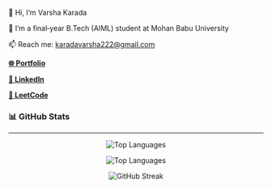 


<div align="left">
<p>👋 Hi, I’m Varsha Karada</p>
<p>🌱 I’m a final‑year B.Tech (AIML) student at Mohan Babu University</p>
<p>📫 Reach me: <a href="mailto:karadavarsha222@gmail.com">karadavarsha222@gmail.com</a></p>
<p><a href="https://portfolio-mgvm.vercel.app/"><strong>🌐 Portfolio</strong></a></p>
<p><a href="https://www.linkedin.com/in/varsha-karada"><strong>👤 LinkedIn</strong></a></p>
<p><a href="https://leetcode.com/u/KPavani9/"><strong>🎯 LeetCode</strong></a></p>
</div>

  



### 📊 GitHub Stats 
---
<p align="center">
<!-- [![GitHub stats](https://github-readme-stats.vercel.app/api?username=VARSHA-442&show_icons=true&theme=radical)](https://github.com/anuraghazra/github-readme-stats)   -->
<!--  <img src="https://github-readme-stats.vercel.app/api?username=VARSHA-442&show_icons=true&theme=onedark" alt="GitHub Stats"/>  -->
<!-- <img src="https://github-readme-stats.vercel.app/api?username=VARSHA-442&show_icons=true&title_color=58a6ff&text_color=c9d1d9&icon_color=58a6ff&bg_color=0d1117&border_color=30363d" alt="GitHub Stats"/> -->
<!-- <img src="https://github-readme-stats.vercel.app/api?username=VARSHA-442&show_icons=true&title_color=58a6ff&text_color=c9d1d9&icon_color=7d4aea&bg_color=0d1117&border_color=30363d" alt="GitHub Stats"/> -->
<img src="https://github-readme-stats.vercel.app/api/top-langs/?username=VARSHA-442&layout=compact&title_color=58a6ff&text_color=c9d1d9&bg_color=0d1117&border_color=30363d" alt="Top Languages"/>
</p>


<p align="center">
<!-- [![Top languages](https://github-readme-stats.vercel.app/api/top-langs/?username=VARSHA-442&layout=compact&theme=radical)](https://github.com/anuraghazra/github-readme-stats)  -->
<!-- <img src="https://github-readme-stats.vercel.app/api/top-langs/?username=VARSHA-442&layout=compact&theme=radical" alt="Top Languages"/> -->
<!-- <img src="https://github-readme-stats.vercel.app/api/top-langs/?username=VARSHA-442&layout=compact&theme=onedark" alt="Top Languages"/> -->
<img src="https://github-readme-stats.vercel.app/api/top-langs/?username=VARSHA-442&layout=compact&title_color=58a6ff&text_color=c9d1d9&bg_color=0d1117&border_color=30363d&hide_border=false&langs_count=8&card_width=300&custom_title=Top%20Languages&langs_colors=7d4aea,58a6ff,c9d1d9" alt="Top Languages"/>
</p>


<p align="center">
<!-- ![GitHub Streak](https://github-readme-streak-stats.herokuapp.com/?user=VARSHA-442&theme=radical)    -->
<!-- <img src="https://github-readme-streak-stats.herokuapp.com/?user=VARSHA-442&theme=radical" alt="Streak"/>
</p> -->
<p align="center">
<!-- <img src="https://github-readme-streak-stats.herokuapp.com/?user=VARSHA-442&theme=onedark" alt="Streak"/> -->
<img src="https://github-readme-streak-stats.herokuapp.com/?user=VARSHA-442&background=0d1117&border=30363d&ring=7d4aea&fire=7d4aea&currStreakNum=c9d1d9&sideNums=c9d1d9&currStreakLabel=c9d1d9&sideLabels=c9d1d9&dates=8b949e" alt="GitHub Streak"/>
</p>








